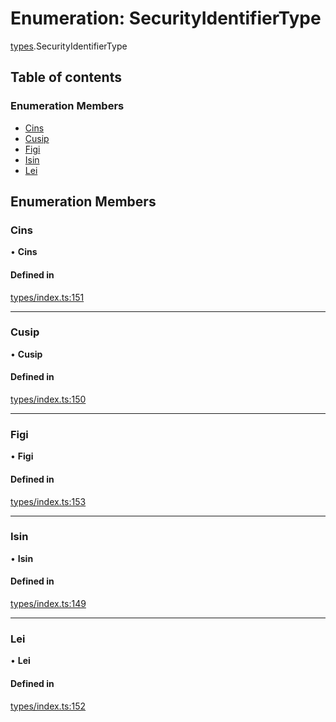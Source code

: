 # Enumeration: SecurityIdentifierType

[types](../wiki/types).SecurityIdentifierType

## Table of contents

### Enumeration Members

- [Cins](../wiki/types.SecurityIdentifierType#cins)
- [Cusip](../wiki/types.SecurityIdentifierType#cusip)
- [Figi](../wiki/types.SecurityIdentifierType#figi)
- [Isin](../wiki/types.SecurityIdentifierType#isin)
- [Lei](../wiki/types.SecurityIdentifierType#lei)

## Enumeration Members

### Cins

• **Cins**

#### Defined in

[types/index.ts:151](https://github.com/PolymathNetwork/polymesh-sdk/blob/c6fe1be3/src/types/index.ts#L151)

___

### Cusip

• **Cusip**

#### Defined in

[types/index.ts:150](https://github.com/PolymathNetwork/polymesh-sdk/blob/c6fe1be3/src/types/index.ts#L150)

___

### Figi

• **Figi**

#### Defined in

[types/index.ts:153](https://github.com/PolymathNetwork/polymesh-sdk/blob/c6fe1be3/src/types/index.ts#L153)

___

### Isin

• **Isin**

#### Defined in

[types/index.ts:149](https://github.com/PolymathNetwork/polymesh-sdk/blob/c6fe1be3/src/types/index.ts#L149)

___

### Lei

• **Lei**

#### Defined in

[types/index.ts:152](https://github.com/PolymathNetwork/polymesh-sdk/blob/c6fe1be3/src/types/index.ts#L152)

